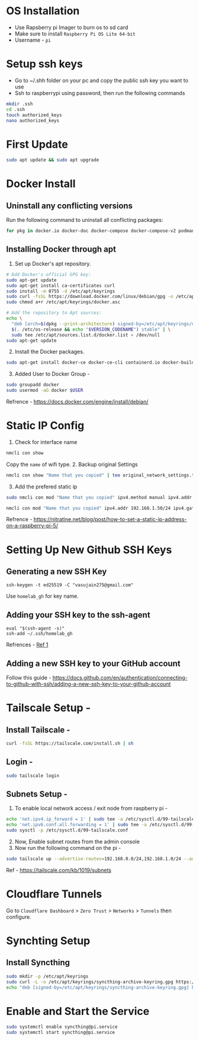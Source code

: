 # OS Installation
- Use Rapsberry pi Imager to burn os to sd card
- Make sure to install `Raspberry Pi OS Lite 64-bit`
- Username - `pi`

# Setup ssh keys
- Go to ~/.shh folder on your pc and copy the public ssh key you want to use
- Ssh to raspberrypi using password, then run the following commands

```zsh
mkdir .ssh
cd .ssh
touch authorized_keys
nano authorized_keys  
```

# First Update
```zsh
sudo apt update && sudo apt upgrade
```

# Docker Install
## Uninstall any conflicting versions
Run the following command to uninstall all conflicting packages:

```zsh
for pkg in docker.io docker-doc docker-compose docker-compose-v2 podman-docker containerd runc; do sudo apt-get remove $pkg; done
```

## Installing Docker through apt

1. Set up Docker's apt repository.
```zsh
# Add Docker's official GPG key:
sudo apt-get update
sudo apt-get install ca-certificates curl
sudo install -m 0755 -d /etc/apt/keyrings
sudo curl -fsSL https://download.docker.com/linux/debian/gpg -o /etc/apt/keyrings/docker.asc
sudo chmod a+r /etc/apt/keyrings/docker.asc

# Add the repository to Apt sources:
echo \
  "deb [arch=$(dpkg --print-architecture) signed-by=/etc/apt/keyrings/docker.asc] https://download.docker.com/linux/debian \
  $(. /etc/os-release && echo "$VERSION_CODENAME") stable" | \
  sudo tee /etc/apt/sources.list.d/docker.list > /dev/null
sudo apt-get update
```

2. Install the Docker packages.
```zsh
sudo apt-get install docker-ce docker-ce-cli containerd.io docker-buildx-plugin docker-compose-plugin
```

3. Added User to Docker Group - 
```zsh
sudo groupadd docker
sudo usermod -aG docker $USER
```

Refrence - https://docs.docker.com/engine/install/debian/

# Static IP Config

1. Check for interface name
```zsh
nmcli con show
```
Copy the `name` of wifi type.
2. Backup original Settings
```zsh
nmcli con show "Name that you copied" | tee original_network_settings.txt
```
3. Add the prefered static ip 
```zsh
sudo nmcli con mod "Name that you copied" ipv4.method manual ipv4.addr 192.168.1.50/24

nmcli con mod "Name that you copied" ipv4.addr 192.168.1.50/24 ipv4.gateway 192.168.1.1 ipv4.dns 1.1.1.1 ipv4.method manual

```

Refrence - https://nitratine.net/blog/post/how-to-set-a-static-ip-address-on-a-raspberry-pi-5/


# Setting Up New Github SSH Keys

## Generating a new SSH Key
```shell
ssh-keygen -t ed25519 -C "vasujain275@gmail.com"
```
Use `homelab_gh` for key name.

## Adding your SSH key to the ssh-agent

```shell
eval "$(ssh-agent -s)"
ssh-add ~/.ssh/homelab_gh
```

Refrences - [Ref 1](https://docs.github.com/en/authentication/connecting-to-github-with-ssh/generating-a-new-ssh-key-and-adding-it-to-the-ssh-agent) 

## Adding a new SSH key to your GitHub account

Follow this guide - https://docs.github.com/en/authentication/connecting-to-github-with-ssh/adding-a-new-ssh-key-to-your-github-account

# Tailscale Setup - 

## Install Tailscale - 

```zsh
curl -fsSL https://tailscale.com/install.sh | sh
```

## Login - 

```zsh
sudo tailscale login
```

## Subnets Setup - 

1. To enable local network access / exit node from raspberry pi - 

```zsh
echo 'net.ipv4.ip_forward = 1' | sudo tee -a /etc/sysctl.d/99-tailscale.conf
echo 'net.ipv6.conf.all.forwarding = 1' | sudo tee -a /etc/sysctl.d/99-tailscale.conf
sudo sysctl -p /etc/sysctl.d/99-tailscale.conf
```

2. Now, Enable subnet routes from the admin console
3. Now run the following command on the pi - 

```zsh
sudo tailscale up --advertise-routes=192.168.0.0/24,192.168.1.0/24 --advertise-exit-node
```

Ref - https://tailscale.com/kb/1019/subnets

# Cloudflare Tunnels

Go to `Cloudflare Dashboard` > `Zero Trust` > `Networks` > `Tunnels` then configure.

# Synchting Setup

## Install Syncthing

```zsh
sudo mkdir -p /etc/apt/keyrings
sudo curl -L -o /etc/apt/keyrings/syncthing-archive-keyring.gpg https://syncthing.net/release-key.gpg
echo "deb [signed-by=/etc/apt/keyrings/syncthing-archive-keyring.gpg] https://apt.syncthing.net/ syncthing stable" | sudo tee /etc/apt/sources.list.d/syncthing.list
```

# Enable and Start the Service

```zsh
sudo systemctl enable syncthing@pi.service
sudo systemctl start syncthing@pi.service
```

